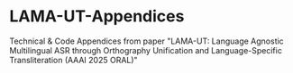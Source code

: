 # LAMA-UT-Appendices
Technical &amp; Code Appendices from paper "LAMA-UT: Language Agnostic Multilingual ASR through Orthography Unification and Language-Specific Transliteration (AAAI 2025 ORAL)"
